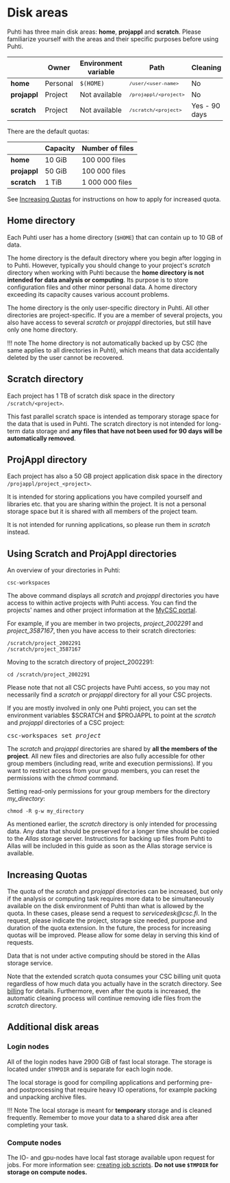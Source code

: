 # Disk areas

Puhti has three main disk areas: **home**, **projappl** and **scratch**. Please familiarize yourself with the areas and their specific purposes before using Puhti.


|              |  Owner    | Environment variable | Path                                            | Cleaning      |
| ------------ |  -------- | -------------------- | ----------------------------------------------- | ------------- |
| **home**     |  Personal | `$(HOME)`            | <small>`/user/<user-name>`</small>              | No            |
| **projappl** |  Project  | Not available        | <small>`/projappl/<project>`</small> | No            |
| **scratch**  |  Project  | Not available        | <small>`/scratch/<project>`</small>  | Yes - 90 days |


There are the default quotas:

|              | Capacity   | Number of files   |
| -------------| --------   | -------------     |
| **home**     | 10 GiB     | 100 000 files     |
| **projappl** | 50 GiB     | 100 000 files     |
| **scratch**  | 1 TiB      | 1 000 000 files   |

See [Increasing Quotas](#increasing-quotas) for instructions on how to apply for increased quota.


## Home directory

Each Puhti user has a home directory (`$HOME`) that can contain up to 10 GB of
data.

The home directory is the default directory where you begin after logging in
to Puhti. However, typically you should change to your project's _scratch_
directory when working with Puhti because the **home directory is not intended for data analysis or computing**. Its purpose is to store configuration files and other minor personal data. A home directory exceeding its capacity causes various account problems.

The home directory is the only user-specific directory in Puhti. All other directories
are project-specific. If you are a member of several projects, you also have access
to several _scratch_ or _projappl_ directories, but still have only one home directory.

!!! note
    The home directory is not automatically backed up by CSC (the same applies to
    all directories in Puhti), which means that data accidentally deleted by the
    user cannot be recovered.


## Scratch directory

Each project has 1 TB of scratch disk space in the directory
`/scratch/<project>`.

This fast parallel scratch space is intended as temporary storage
space for the data that is used in Puhti. The scratch directory is not intended for
long-term data storage and **any files that have not been used for 90 days will
be automatically removed**.

## ProjAppl directory

Each project has also a 50 GB project application disk space in the directory
`/projappl/project_<project>`.

It is intended for storing applications you have compiled yourself and libraries
etc. that you are sharing within the project. It is not a personal storage space but it
is shared with all members of the project team.

It is not intended for running applications, so please run them in _scratch_ instead.

## Using Scratch and ProjAppl directories

An overview of your directories in Puhti:
```text
csc-workspaces 
```
The above command displays all _scratch_ and _projappl_ directories you have access to within
active projects with Puhti access. You can find the projects' names and
other project information at the [MyCSC portal](https://my.csc.fi).

For example, if you are member in two projects, _project_2002291_
and _project_3587167_, then you have access to their scratch directories:
```text
/scratch/project_2002291
/scratch/project_3587167
```
Moving to the scratch directory of project_2002291:
```text
cd /scratch/project_2002291
```
Please note that not all CSC projects have Puhti access, so you may not
necessarily find a _scratch_ or _projappl_ directory for all your CSC projects.

If you are mostly involved in only one Puhti project, you can set the
environment variables $SCRATCH and $PROJAPPL to point at the _scratch_ and
_projappl_ directories of a CSC project:
<pre>
csc-workspaces set <i>project</i>
</pre>

The _scratch_ and _projappl_ directories are shared by **all the members of the
project**. All new files and directories are also fully accessible for other
group members (including read, write and execution permissions). If you want
to restrict access from your group members, you can reset the permissions with
the _chmod_ command.

Setting read-only permissions for your group members for the directory
*my_directory*:
```text
chmod -R g-w my_directory
```

As mentioned earlier, the _scratch_ directory is only intended for processing data.
Any data that should be preserved for a longer time should be copied to the
_Allas_ storage server. Instructions for backing up files from Puhti to Allas
will be included in this guide as soon as the Allas storage service is available.


## Increasing Quotas


The quota of the _scratch_ and _projappl_ directories can be increased, but only if the
analysis or computing task requires more data to be simultaneously available
on the disk environment of Puhti than what is allowed by the quota. In these cases,
please send a request to
_servicedesk@csc.fi_.  In the request, please indicate the project,
storage size needed, purpose and duration of the quota
extension. In the future, the process for increasing quotas will be
improved. Please allow for some delay in serving this kind of requests.

Data that is not under active computing should be stored in the Allas
storage service.

Note that the extended scratch quota consumes your CSC billing unit
quota regardless of how much data you actually have in the scratch
directory. See [billing](../accounts/billing.md) for details.
Furthermore, even after the quota is increased, the automatic cleaning
process will continue removing idle files from the _scratch_ directory.


## Additional disk areas

### Login nodes

All of the login nodes have 2900 GiB of fast local storage. The storage
is located under `$TMPDIR` and is separate for each login node.  

The local storage is good for compiling applications and performing 
pre- and postprocessing that require heavy IO operations, for example packing and unpacking 
archive files. 

!!! Note
    The local storage is meant for **temporary** storage and is cleaned frequently.
    Remember to move your data to a shared disk area after completing your task. 

### Compute nodes 

The IO- and gpu-nodes have local fast storage available upon request for jobs.
For more information see: [creating job scripts](running/creating-job-scripts.md#local-storage). 
**Do not use `$TMPDIR` for storage on compute nodes.**
